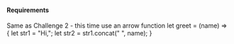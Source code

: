 #### Requirements
Same as Challenge 2 - this time use an arrow function
let greet = (name) => {
    let str1 = "Hi,";
    let str2 = str1.concat(" ", name);
}